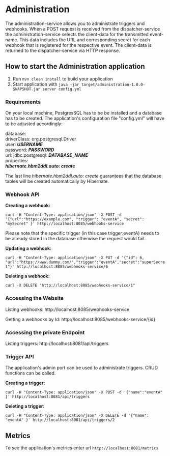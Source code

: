 # Administration

The administration-service allows you to administrate triggers and webhooks. When a POST request is received from the dispatcher-service the administration-service selects the client-data for the transmitted event-name. This data includes the URL and  corresponding secret for each webhook that is registered for the respective event. The client-data is returned to the dispatcher-service via HTTP response.

How to start the Administration application
---

1. Run `mvn clean install` to build your application
1. Start application with `java -jar target/administration-1.0.0-SNAPSHOT.jar server config.yml`

### Requirements
On your local machine, PostgresSQL has to be be installed and a database has to be created.
The application's configuration file "config.yml" will have to be adjusted accordingly:

 database:  
  driverClass: org.postgresql.Driver  
  user: ***USERNAME***  
  password: ***PASSWORD***  
  url: jdbc:postgresql: ***DATABASE_NAME***  
  properties:  
    ***hibernate.hbm2ddl.auto: create***    
    
The last line *hibernate.hbm2ddl.auto: create* guarantees that the database tables will be created automatically by Hibernate.

### Webhook API

**Creating a webhook:**

`curl -H "Content-Type: application/json" -X POST -d '{"url":"https://example.com", "trigger": "eventA", "secret": "mySecret" }' http://localhost:8085/webhooks-service`

Please note that the specific trigger (in this case trigger:eventA) needs to be already stored in the database otherwise the request would fail. 

**Updating a webhook:**

`curl -H "Content-Type: application/json" -X PUT -d '{"id": 6, "url":"https://www.dummy.com/","trigger":"eventA","secret":"superSecret"}' http://localhost:8085/webhooks-service/6`

**Deleting a webhook:**

`curl -X DELETE "http://localhost:8085/webhooks-service/1"` 

### Accessing the Website

Listing webhooks: http://localhost:8085/webhooks-service

Getting a webhooks by Id: http://localhost:8085/webhooks-service/{id}

### Accessing the private Endpoint
Listing triggers: http://localhost:8081/api/triggers

### Trigger API
The application's admin port can be used to administrate triggers. CRUD functions can be called.

**Creating a trigger:** 

`curl -H "Content-Type: application/json" -X POST -d '{"name":"eventA" }' http://localhost:8081/api/triggers`

**Deleting a trigger:**

`curl -H "Content-Type: application/json" -X DELETE -d '{"name": "eventA" }' http://localhost:8081/api/triggers/2`

Metrics
---

To see the application's metrics enter url `http://localhost:8081/metrics`

